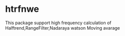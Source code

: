 # htrfnwe
This package support high frequency calculation of Halftrend,RangeFilter,Nadaraya watson Moving avarage
